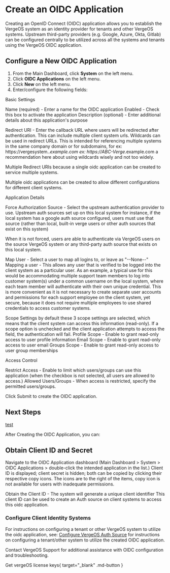 # Create an OIDC Application

Creating an OpenID Connect (OIDC) application allows you to establish the VergeOS system as an identity provider for tenants and other VergeOS systems.  Upstream third-party providers (e.g. Google, Azure, Okta, Gitlab) can be configured centrally to be utilized across all the systems and tenants using the VergeOS OIDC application.

## Configure a New OIDC Application

1. From the Main Dashboard, click **System** on the left menu.
2. Click **OIDC Applications** on the left menu.
3. Click **New** on the left menu.
4. Enter/configure the following fields:

Basic Settings

Name (required) - Enter a name for the OIDC application
Enabled - Check this box to activate the application
Description (optional) - Enter additional details about this application's purpose

Redirect URI - Enter the callback URL where users will be redirected after authentication. This can include multiple
client system urls.
Wildcards can be used in redirect URLs. This is intended for referencing multiple systems in the same company domain or for subdomains, for ex: https://vergesystem.*.example.com
ex: https://ABC-Verge*.example.com
a recommendation here about using wildcards wisely and not too widely.


Multiple Redirect URIs because a single oidc application can be created to service multiple systems. 

Multiple oidc applications can be created to allow different configurations for different client systems.

Application Details


Force Authorization Source - Select the upstream authentication provider to use. 
Upstream auth sources set up on this local system
for instance, if the local system has a google auth source configured, users must use that source (rather than local, built-in verge users or other auth sources that exist on this system)

When it is not forced, users are able to authenticate via  VergeOS users on the source VergeOS system or any third-party auth source that exists on this local system.


Map User - Select a user to map all logins to, or leave as "--None--"
Mapping a user - This allows any user that is verified to be logged into the client system as a particular user.
As an example, a typical use for this would be accommodating multiple support team members to log into customer system(s) under a common username on the local system, where each team member will authenticate with their own unique credential. This is more convenient as it is not necessary to create separate user accounts and permissions for each support employee on the client system, yet secure, because it does not require multiple employees to use shared credentials to access customer systems.


Scope Settings
by default these 3 scope settings are selected, which means that the client system can access this information (read-only).  If a scope option is unchecked and the client application attempts to access the field, the authentication will fail. 
Profile Scope - Enable to grant read-only access to user profile information
Email Scope - Enable to grant read-only access to user email
Groups Scope - Enable to grant read-only access to user 
group memberships

Access Control

Restrict Access - Enable to limit which users/groups can use this application (when the checkbox is not selected, all users are allowed to access.)
Allowed Users/Groups - When access is restricted, specify the permitted users/groups.

Click Submit to create the OIDC application.

## Next Steps

[test]()

After Creating the OIDC Application, you can:

## Obtain Client ID and Secret
Navigate to the OIDC Application dashboard (Main Dashboard > System > OIDC Applications > double-click the intended application in the list.)  Client ID is displayed; client secret is hidden; both can be copied by clicking their respective copy icons. The icons are to the right of the items, copy icon is not available for users with inadequate permissions.

Obtain the Client ID - The system will generate a unique client identifier
This client ID can be used to create an Auth source on client systems to access this oidc application.

### Configure Client Identity Systems
For instructions on configuring a tenant or other VergeOS system to utilize the oidc application, see: [Configure VergeOS Auth Source](/product-guide/auth/oidc-verge-auth.md) for instructions on configuring a tenant/other system to utilize the created OIDC application. 

Contact VergeOS Support for additional assistance with OIDC configuration and troubleshooting.

Get vergeOS license keys{ target="_blank" .md-button } 